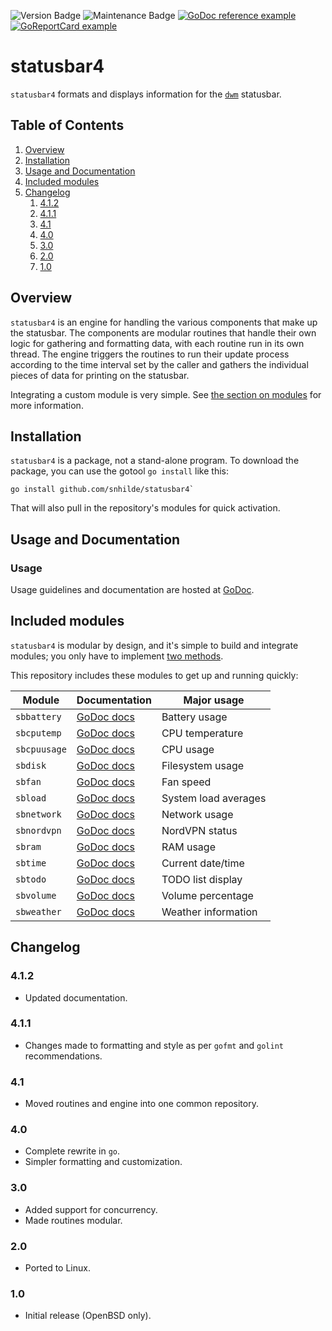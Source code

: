 ![Version Badge](https://img.shields.io/badge/Version-4.1.1-informational)
![Maintenance Badge](https://img.shields.io/badge/Maintained-yes-success)
[![GoDoc reference example](https://img.shields.io/badge/godoc-reference-blue.svg)](https://godoc.org/github.com/snhilde/statusbar4)
[![GoReportCard example](https://goreportcard.com/badge/github.com/snhilde/statusbar4)](https://goreportcard.com/report/github.com/snhilde/statusbar4)


# statusbar4
`statusbar4` formats and displays information for the [`dwm`](https://dwm.suckless.org/) statusbar.


## Table of Contents
1. [Overview](#overview)
1. [Installation](#installation)
1. [Usage and Documentation](#usage-and-documentation)
1. [Included modules](#included-modules)
1. [Changelog](#changelog)
	1. [4.1.2](#412)
	1. [4.1.1](#411)
	1. [4.1](#41)
	1. [4.0](#40)
	1. [3.0](#30)
	1. [2.0](#20)
	1. [1.0](#10)


## Overview
`statusbar4` is an engine for handling the various components that make up the statusbar. The components are modular routines that handle their own logic for gathering and formatting data, with each routine run in its own thread. The engine triggers the routines to run their update process according to the time interval set by the caller and gathers the individual pieces of data for printing on the statusbar.

Integrating a custom module is very simple. See [the section on modules](#included-modules) for more information.


## Installation
`statusbar4` is a package, not a stand-alone program. To download the package, you can use the gotool `go install` like this:
```
go install github.com/snhilde/statusbar4`
```
That will also pull in the repository's modules for quick activation.


## Usage and Documentation

### Usage

Usage guidelines and documentation are hosted at [GoDoc](https://godoc.org/github.com/snhilde/statusbar4).


## Included modules
`statusbar4` is modular by design, and it's simple to build and integrate modules; you only have to implement [two methods](https://godoc.org/github.com/snhilde/statusbar4#RoutineHandler).

This repository includes these modules to get up and running quickly:

| Module       | Documentation                                                            | Major usage          |
| ------------ | ------------------------------------------------------------------------ | -------------------- |
| `sbbattery`  | [GoDoc docs](https://godoc.org/github.com/snhilde/statusbar4/sbbattery)  | Battery usage        |
| `sbcputemp`  | [GoDoc docs](https://godoc.org/github.com/snhilde/statusbar4/sbcputemp)  | CPU temperature      |
| `sbcpuusage` | [GoDoc docs](https://godoc.org/github.com/snhilde/statusbar4/sbcpuusage) | CPU usage            |
| `sbdisk`     | [GoDoc docs](https://godoc.org/github.com/snhilde/statusbar4/sbdisk)     | Filesystem usage     |
| `sbfan`      | [GoDoc docs](https://godoc.org/github.com/snhilde/statusbar4/sbfan)      | Fan speed            |
| `sbload`     | [GoDoc docs](https://godoc.org/github.com/snhilde/statusbar4/sbload)     | System load averages |
| `sbnetwork`  | [GoDoc docs](https://godoc.org/github.com/snhilde/statusbar4/sbnetwork)  | Network usage        |
| `sbnordvpn`  | [GoDoc docs](https://godoc.org/github.com/snhilde/statusbar4/sbnordvpn)  | NordVPN status       |
| `sbram`      | [GoDoc docs](https://godoc.org/github.com/snhilde/statusbar4/sbram)      | RAM usage            |
| `sbtime`     | [GoDoc docs](https://godoc.org/github.com/snhilde/statusbar4/sbtime)     | Current date/time    |
| `sbtodo`     | [GoDoc docs](https://godoc.org/github.com/snhilde/statusbar4/sbtodo)     | TODO list display    |
| `sbvolume`   | [GoDoc docs](https://godoc.org/github.com/snhilde/statusbar4/sbvolume)   | Volume percentage    |
| `sbweather`  | [GoDoc docs](https://godoc.org/github.com/snhilde/statusbar4/sbweather)  | Weather information  |


## Changelog
### 4.1.2
* Updated documentation.

### 4.1.1
* Changes made to formatting and style as per `gofmt` and `golint` recommendations.

### 4.1
* Moved routines and engine into one common repository.

### 4.0
* Complete rewrite in `go`.
* Simpler formatting and customization.

### 3.0
* Added support for concurrency.
* Made routines modular.

### 2.0
* Ported to Linux.

### 1.0
* Initial release (OpenBSD only).
